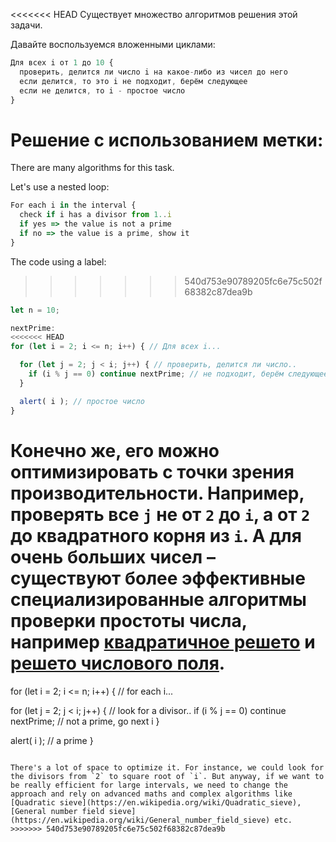 <<<<<<< HEAD
Существует множество алгоритмов решения этой задачи.

Давайте воспользуемся вложенными циклами:

```js
Для всех i от 1 до 10 {
  проверить, делится ли число i на какое-либо из чисел до него
  если делится, то это i не подходит, берём следующее
  если не делится, то i - простое число
}
```

Решение с использованием метки:
=======
There are many algorithms for this task.

Let's use a nested loop:

```js
For each i in the interval {
  check if i has a divisor from 1..i
  if yes => the value is not a prime
  if no => the value is a prime, show it
}
```

The code using a label:
>>>>>>> 540d753e90789205fc6e75c502f68382c87dea9b

```js run
let n = 10;

nextPrime:
<<<<<<< HEAD
for (let i = 2; i <= n; i++) { // Для всех i...

  for (let j = 2; j < i; j++) { // проверить, делится ли число..
    if (i % j == 0) continue nextPrime; // не подходит, берём следующее
  }

  alert( i ); // простое число
}
```

Конечно же, его можно оптимизировать с точки зрения производительности. Например, проверять все `j` не от `2` до `i`, а от `2` до квадратного корня из `i`. А для очень больших чисел – существуют более эффективные специализированные алгоритмы проверки простоты числа, например [квадратичное решето](https://ru.wikipedia.org/wiki/%D0%9C%D0%B5%D1%82%D0%BE%D0%B4_%D0%BA%D0%B2%D0%B0%D0%B4%D1%80%D0%B0%D1%82%D0%B8%D1%87%D0%BD%D0%BE%D0%B3%D0%BE_%D1%80%D0%B5%D1%88%D0%B5%D1%82%D0%B0) и [решето числового поля](https://ru.wikipedia.org/wiki/%D0%9E%D0%B1%D1%89%D0%B8%D0%B9_%D0%BC%D0%B5%D1%82%D0%BE%D0%B4_%D1%80%D0%B5%D1%88%D0%B5%D1%82%D0%B0_%D1%87%D0%B8%D1%81%D0%BB%D0%BE%D0%B2%D0%BE%D0%B3%D0%BE_%D0%BF%D0%BE%D0%BB%D1%8F).
=======
for (let i = 2; i <= n; i++) { // for each i...

  for (let j = 2; j < i; j++) { // look for a divisor..
    if (i % j == 0) continue nextPrime; // not a prime, go next i
  }

  alert( i ); // a prime
}
```

There's a lot of space to optimize it. For instance, we could look for the divisors from `2` to square root of `i`. But anyway, if we want to be really efficient for large intervals, we need to change the approach and rely on advanced maths and complex algorithms like [Quadratic sieve](https://en.wikipedia.org/wiki/Quadratic_sieve), [General number field sieve](https://en.wikipedia.org/wiki/General_number_field_sieve) etc.
>>>>>>> 540d753e90789205fc6e75c502f68382c87dea9b
